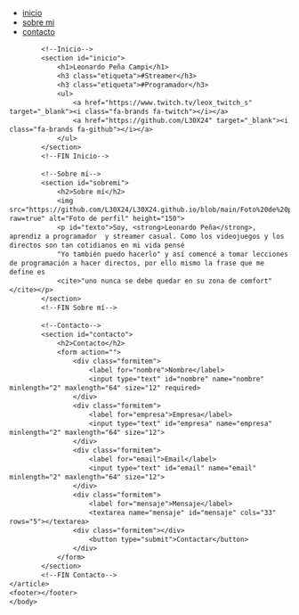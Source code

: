 <!DOCTYPE html>
<html>
    <head>
        <meta charset="utf-8">
        <title>Mi portfolio</title>
        <link rel="preconnect" href="https://fonts.googleapis.com">
        <link rel="preconnect" href="https://fonts.gstatic.com" crossorigin>
        <link href="https://fonts.googleapis.com/css2?family=Delicious+Handrawn&family=Overpass+Mono:wght@300&family=Roboto&display=swap" rel="stylesheet">
        <script src="https://kit.fontawesome.com/a754096a02.js" crossorigin="anonymous"></script>
        <link rel="stylesheet" href="./style.css">
    </head>
    <body>
        <article>
            <!--Navegacion-->
            <nav>
                <ul>
                    <li><a href="#inicio">inicio</a></li>
                    <li><a href="#sobremi">sobre mi</a></li>
                    <li><a href="#contacto">contacto</a></li>
                </ul>
            </nav>
            <!-- FIN Navegacion-->

            <!--Inicio-->
            <section id="inicio">
                <h1>Leonardo Peña Campi</h1>
                <h3 class="etiqueta">#Streamer</h3>
                <h3 class="etiqueta">#Programador</h3>
                <ul>
                    <a href="https://www.twitch.tv/leox_twitch_s" target="_blank"><i class="fa-brands fa-twitch"></i></a>
                    <a href="https://github.com/L30X24" target="_blank"><i class="fa-brands fa-github"></i></a>
                </ul>
            </section>
            <!--FIN Inicio-->
            
            <!--Sobre mí-->
            <section id="sobremi">
                <h2>Sobre mí</h2>
                <img src="https://github.com/L30X24/L30X24.github.io/blob/main/Foto%20de%20perfil%20recortada.png?raw=true" alt="Foto de perfil" height="150">
                <p id="texto">Soy, <strong>Leonardo Peña</strong>, aprendiz a programador  y streamer casual. Como los videojuegos y los directos son tan cotidianos en mi vida pensé 
                "Yo también puedo hacerlo" y así comencé a tomar lecciones de programación a hacer directos, por ello mismo la frase que me define es
                <cite>"uno nunca se debe quedar en su zona de comfort"</cite></p>
            </section>
            <!--FIN Sobre mí-->

            <!--Contacto-->
            <section id="contacto">
                <h2>Contacto</h2>
                <form action="">
                    <div class="formitem">
                        <label for="nombre">Nombre</label>
                        <input type="text" id="nombre" name="nombre" minlength="2" maxlength="64" size="12" required>
                    </div>
                    <div class="formitem">
                        <label for="empresa">Empresa</label>
                        <input type="text" id="empresa" name="empresa" minlength="2" maxlength="64" size="12">
                    </div>
                    <div class="formitem">
                        <label for="email">Email</label>
                        <input type="text" id="email" name="email" minlength="2" maxlength="64" size="12">
                    </div>
                    <div class="formitem">
                        <label for="mensaje">Mensaje</label>
                        <textarea name="mensaje" id="mensaje" cols="33" rows="5"></textarea>
                    <div class="formitem"></div>
                        <button type="submit">Contactar</button>
                    </div>
                </form>
            </section>
            <!--FIN Contacto-->
    </article>
    <footer></footer>
    </body>
</html>
